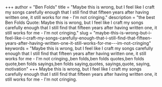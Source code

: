 +++
author = "Ben Folds"
title = "Maybe this is wrong, but I feel like I craft my songs carefully enough that I still find that fifteen years after having written one, it still works for me - I'm not cringing."
description = "the best Ben Folds Quote: Maybe this is wrong, but I feel like I craft my songs carefully enough that I still find that fifteen years after having written one, it still works for me - I'm not cringing."
slug = "maybe-this-is-wrong-but-i-feel-like-i-craft-my-songs-carefully-enough-that-i-still-find-that-fifteen-years-after-having-written-one-it-still-works-for-me---im-not-cringing"
keywords = "Maybe this is wrong, but I feel like I craft my songs carefully enough that I still find that fifteen years after having written one, it still works for me - I'm not cringing.,ben folds,ben folds quotes,ben folds quote,ben folds sayings,ben folds saying,quotes, sayings,quote, saying, motivation"
+++
Maybe this is wrong, but I feel like I craft my songs carefully enough that I still find that fifteen years after having written one, it still works for me - I'm not cringing.
